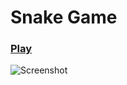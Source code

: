 # Snake Game

### [Play](https://rhalupczok.github.io/Snake/)

![Screenshot](https://github.com/rhalupczok/Portfolio/blob/master/src/images/myWork/my-work-snake.png)
